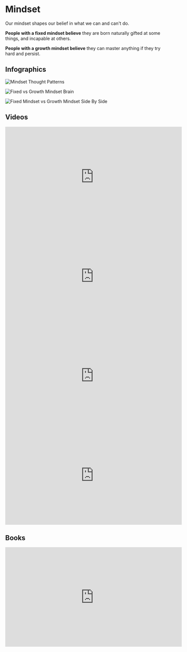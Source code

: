 # Mindset

Our mindset shapes our belief in what we can and can't do.

**People with a fixed mindset believe** they are born naturally gifted at some things, and incapable at others. 

**People with a growth mindset believe** they can master anything if they try hard and persist.

## Infographics

![Mindset Thought Patterns](https://miro.medium.com/max/666/1*PQBc8JCD5yu4x2wxCCGU1g.png)

![Fixed vs Growth Mindset Brain](https://static.wixstatic.com/media/a27d24_7803feda8ff14c53b93d4b5489e285ab~mv2.png/v1/fill/w_1000,h_563,al_c,usm_0.66_1.00_0.01/a27d24_7803feda8ff14c53b93d4b5489e285ab~mv2.png)

![Fixed Mindset vs Growth Mindset Side By Side](https://i.pinimg.com/originals/c0/2d/3b/c02d3b45ddad36f61ee23af62aff0388.png)

## Videos

<iframe width="560" height="315" src="https://www.youtube.com/embed/qjBdcyueom8" frameborder="0" allow="accelerometer; autoplay; encrypted-media; gyroscope; picture-in-picture" allowfullscreen></iframe>

<iframe width="560" height="315" src="https://www.youtube.com/embed/KUWn_TJTrnU" frameborder="0" allow="accelerometer; autoplay; encrypted-media; gyroscope; picture-in-picture" allowfullscreen></iframe>

<iframe width="560" height="315" src="https://www.youtube.com/embed/hiiEeMN7vbQ" frameborder="0" allow="accelerometer; autoplay; encrypted-media; gyroscope; picture-in-picture" allowfullscreen></iframe>

<iframe width="560" height="315" src="https://www.youtube.com/embed/-71zdXCMU6A" frameborder="0" allow="accelerometer; autoplay; encrypted-media; gyroscope; picture-in-picture" allowfullscreen></iframe>

## Books

<iframe width="560" height="315" src="https://www.youtube.com/embed/T4PHa6w3Rto" frameborder="0" allow="accelerometer; autoplay; encrypted-media; gyroscope; picture-in-picture" allowfullscreen></iframe>



